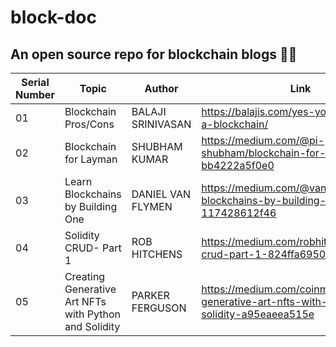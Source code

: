 # block-doc
## An open source repo for blockchain blogs 🚀🚀


| Serial Number | Topic | Author | Link |
| --- |---| --- | --- |
| 01 | Blockchain Pros/Cons | BALAJI SRINIVASAN | https://balajis.com/yes-you-may-need-a-blockchain/ 
| 02 | Blockchain for Layman | SHUBHAM KUMAR | https://medium.com/@pi-shubham/blockchain-for-layman-bb4222a5f0e0
| 03 | Learn Blockchains by Building One | DANIEL VAN FLYMEN | https://medium.com/@vanflymen/learn-blockchains-by-building-one-117428612f46
| 04 | Solidity CRUD- Part 1 | ROB HITCHENS | https://medium.com/robhitchens/solidity-crud-part-1-824ffa69509a
| 05 | Creating Generative Art NFTs with Python and Solidity | PARKER FERGUSON | https://medium.com/coinmonks/creating-generative-art-nfts-with-python-solidity-a95eaeea515e

